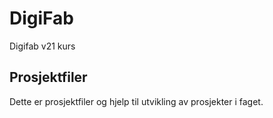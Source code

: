 # DigiFab
 Digifab v21 kurs

## Prosjektfiler

Dette er prosjektfiler og hjelp til utvikling av prosjekter i faget.